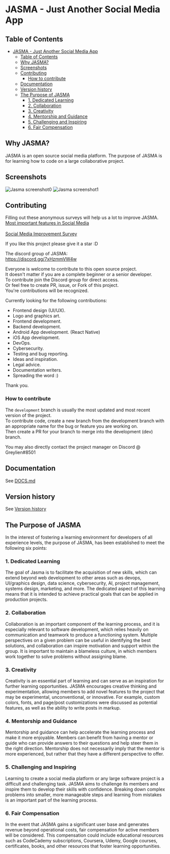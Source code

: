 # JASMA - Just Another Social Media App

## Table of Contents

- [JASMA - Just Another Social Media App](#jasma---just-another-social-media-app)
  - [Table of Contents](#table-of-contents)
  - [Why JASMA?](#why-jasma)
  - [Screenshots](#screenshots)
  - [Contributing](#contributing)
    - [How to contribute](#how-to-contribute)
  - [Documentation](#documentation)
  - [Version history](#version-history)
  - [The Purpose of JASMA](#the-purpose-of-jasma)
    - [1. Dedicated Learning](#1-dedicated-learning)
    - [2. Collaboration](#2-collaboration)
    - [3. Creativity](#3-creativity)
    - [4. Mentorship and Guidance](#4-mentorship-and-guidance)
    - [5. Challenging and Inspiring](#5-challenging-and-inspiring)
    - [6. Fair Compensation](#6-fair-compensation)

## Why JASMA?

JASMA is an open source social media platform.
The purpose of JASMA is for learning how to code on a large collaborative project.

## Screenshots

![Jasma screenshot0](/screenshot0.png?raw=true)
![Jasma screenshot1](/screenshot1.png?raw=true)

## Contributing

Filling out these anonymous surveys will help us a lot to improve JASMA. <br />
[Most important features in Social Media](https://forms.gle/XEmCFrifKmTAwMyv5) <br />
<br />
[Social Media Improvement Survey](https://forms.gle/wparXcH7FyNi6e27A)

If you like this project please give it a star :D 

The discord group of JASMA: <br/>
https://discord.gg/7xHzmmVW4w

Everyone is welcome to contribute to this open source project. <br />
It doesn't matter if you are a complete beginner or a senior developer. <br />
To contribute join the Discord group for direct access. <br />
Or feel free to create PR, issue, or Fork of this project. <br />
You're contributions will be recognized.

Currently looking for the following contributions:
 - Frontend design (UI/UX).
 - Logo and graphics art.
 - Frontend development.
 - Backend development.
 - Android App development. (React Native)
 - iOS App development.
 - DevOps.
 - Cybersecurity.
 - Testing and bug reporting.
 - Ideas and inspiration.
 - Legal advice. 
 - Documentation writers.
 - Spreading the word :)

Thank you.

### How to contribute

The `development` branch is usually the most updated and most recent version of the project. <br />
To contribute code, create a new branch from the development branch with an appropriate name for the bug or feature you are working on. <br />
Then create a PR for your branch to merge into the development (dev) branch. 

You may also directly contact the project manager on Discord @ Greylien#8501

## Documentation

See [DOCS.md](https://github.com/steph-koopmanschap/jasma/blob/main/DOCS.md)

## Version history

See [Version history](https://github.com/steph-koopmanschap/jasma/blob/main/VERSION-HISTORY.md)

## The Purpose of JASMA

In the interest of fostering a learning environment for developers of all experience levels, the purpose of JASMA, has been established to meet the following six points:

### 1. Dedicated Learning

The goal of Jasma is to facilitate the acquisition of new skills, which can extend beyond web development to other areas such as devops, UI/graphics design, data science, cybersecurity, AI, project management, systems design, marketing, and more.
The dedicated aspect of this learning means that it is intended to achieve practical goals that can be applied in production projects.

### 2. Collaboration

Collaboration is an important component of the learning process, and it is especially relevant to software development, which relies heavily on communication and teamwork to produce a functioning system.
Multiple perspectives on a given problem can be useful in identifying the best solutions, and collaboration can inspire motivation and support within the group.
It is important to maintain a blameless culture, in which members work together to solve problems without assigning blame.

### 3. Creativity

Creativity is an essential part of learning and can serve as an inspiration for further learning opportunities.
JASMA encourages creative thinking and experimentation, allowing members to add novel features to the project that may be experimental, unconventional, or innovative.
For example, custom colors, fonts, and page/post customizations were discussed as potential features, as well as the ability to write posts in markup.

### 4. Mentorship and Guidance

Mentorship and guidance can help accelerate the learning process and make it more enjoyable.
Members can benefit from having a mentor or guide who can provide answers to their questions and help steer them in the right direction.
Mentorship does not necessarily imply that the mentor is more experienced, but rather that they have a different perspective to offer.

### 5. Challenging and Inspiring

Learning to create a social media platform or any large software project is a difficult and challenging task.
JASMA aims to challenge its members and inspire them to develop their skills with confidence.
Breaking down complex problems into smaller, more manageable steps and learning from mistakes is an important part of the learning process.

### 6. Fair Compensation

In the event that JASMA gains a significant user base and generates revenue beyond operational costs, fair compensation for active members will be considered.
This compensation could include educational resources such as CodeCademy subscriptions, Coursera, Udemy, Google courses, certificates, books, and other resources that foster learning opportunities.


